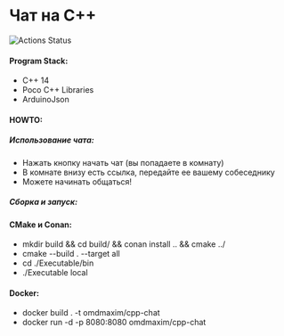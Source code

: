 # Чат на С++

![Actions Status](https://github.com/OhlupinMaxim/ChatCPP/actions/workflows/pushDocker.yml/badge.svg)

#### Program Stack:
- C++ 14
- Poco C++ Libraries
- ArduinoJson

#### HOWTO:

##### Использование чата:
- Нажать кнопку начать чат (вы попадаете в комнату)
- В комнате внизу есть ссылка, передайте ее вашему собеседнику
- Можете начинать общаться!

##### Сборка и запуск:
#### CMake и Conan:
- mkdir build && cd build/ && conan install .. && cmake ../
- cmake --build . --target all
- cd ./Executable/bin
- ./Executable local
#### Docker:
- docker build . -t omdmaxim/cpp-chat
- docker run -d -p 8080:8080  omdmaxim/cpp-chat
    


